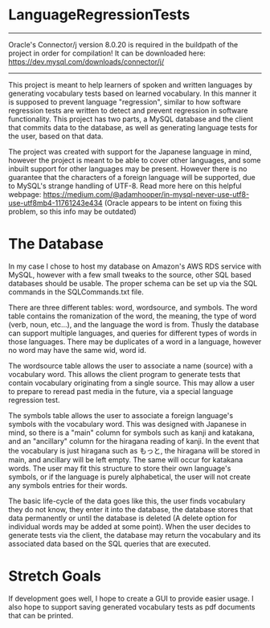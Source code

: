 # LanguageRegressionTests
*********************
Oracle's Connector/j version 8.0.20 is required in the buildpath of the project in order for compilation!
It can be downloaded here: https://dev.mysql.com/downloads/connector/j/
*********************
This project is meant to help learners of spoken and written languages by generating vocabulary tests based on learned vocabulary. In this manner it is supposed to prevent language "regression", similar to how software regression tests are written to detect and prevent regression in software functionality.
This project has two parts, a MySQL database and the client that commits data to the database, as well as generating language tests for the user, based on that data.

The project was created with support for the Japanese language in mind, however the project is meant to be able to cover other languages, and some inbuilt support for other languages may be present. However there is no guarantee that the characters of a foreign language will be supported, due to MySQL's strange handling of UTF-8. Read more here on this helpful webpage: https://medium.com/@adamhooper/in-mysql-never-use-utf8-use-utf8mb4-11761243e434 (Oracle appears to be intent on fixing this problem, so this info may be outdated)

# The Database
In my case I chose to host my database on Amazon's AWS RDS service with MySQL, however with a few small tweaks to the source, other SQL based databases should be usable. The proper schema can be set up via the SQL commands in the SQLCommands.txt file.

There are three different tables: word, wordsource, and symbols. The word table contains the romanization of the word, the meaning, the type of word (verb, noun, etc...), and the language the word is from. Thusly the database can support multiple languages, and queries for different types of words in those languages. There may be duplicates of a word in a language, however no word may have the same wid, word id.

The wordsource table allows the user to associate a name (source) with a vocabulary word. This allows the client program to generate tests that contain vocabulary originating from a single source. This may allow a user to prepare to reread past media in the future, via a special language regression test.

The symbols table allows the user to associate a foreign language's symbols with the vocabulary word. This was designed with Japanese in mind, so there is a "main" column for symbols such as kanji and katakana, and an "ancillary" column for the hiragana reading of kanji. In the event that the vocabulary is just hiragana such as もっと, the hiragana will be stored in main, and ancillary will be left empty. The same will occur for katakana words. The user may fit this structure to store their own language's symbols, or if the language is purely alphabetical, the user will not create any symbols entries for their words.

The basic life-cycle of the data goes like this, the user finds vocabulary they do not know, they enter it into the database, the database stores that data permanently or until the database is deleted (A delete option for individual words may be added at some point). When the user decides to generate tests via the client, the database may return the vocabulary and its associated data based on the SQL queries that are executed.

# Stretch Goals
If development goes well, I hope to create a GUI to provide easier usage. I also hope to support saving generated vocabulary tests as pdf documents that can be printed.
